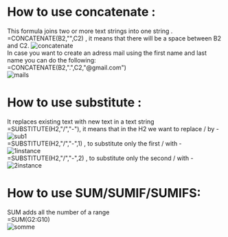 # How to use concatenate :
This formula joins two or more text strings into one string .
<br>
=CONCATENATE(B2,"",C2) , it means that there will be a space between B2 and C2.
![concatenate](https://github.com/user-attachments/assets/416b631a-906a-41c0-b5a0-107f03f94201)
<br>
In case you want to create an adress mail using the first name and last name you can do the following:
<br>
=CONCATENATE(B2,".",C2,"@gmail.com")
<br>
![mails](https://github.com/user-attachments/assets/7a8e65e3-d14b-4476-be42-a1eda737f192)
# How to use substitute :
It replaces existing text with new text in a text string
<br>
=SUBSTITUTE(H2,"/","-"), it means that in the H2 we want to replace / by -
<br>
![sub1](https://github.com/user-attachments/assets/86ca0fc3-c4f1-4472-a827-09bd5f346f21)
<br>
=SUBSTITUTE(H2,"/","-",1) , to substitute only the first / with -
<br>
![1instance](https://github.com/user-attachments/assets/8bcb8d59-29ee-4501-bd7c-67cf4e892802)
<br>
=SUBSTITUTE(H2,"/","-",2) , to substitute  only the second / with -
<br>
![2instance](https://github.com/user-attachments/assets/d35e9a35-9700-468d-92ec-766e6fb3f48a)
# How to use SUM/SUMIF/SUMIFS:
SUM adds all the number of a range 
<br>
=SUM(G2:G10)
<br>
![somme](https://github.com/user-attachments/assets/8620370d-a658-4fd4-93ee-ed25f640fddf)
